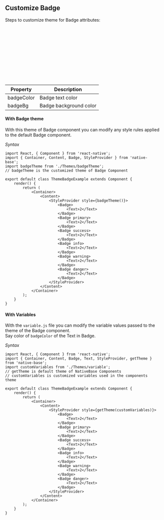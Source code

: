 ## Customize Badge

Steps to customize theme for Badge attributes:
<br />

<table>
  <thead>
    <tr style="border-style: hidden">
      <th style="border-style: hidden"><div style="background: url(../assets/iphone.png) no-repeat; padding: 63px 20px 100px 18px; width: 292px"><img src="{{('../assets/ios/guide/theme-badge.png')}}" alt="" /></div></th>
    </tr>
  </thead>
</table>


<table class = "table table-hover" style="width: 75%; ">
        <thead>
            <tr>
                <th>Property</th>
                <th>Description</th>
            </tr>
        </thead>
        <tbody>
            <tr>
                <td>badgeColor</td>
                <td>Badge text color</td>
            </tr>
            <tr>
                <td>badgeBg</td>
                <td>Badge background color</td>
            </tr>
        </tbody>
    </table>


#### With Badge theme

With this theme of Badge component you can modify any style rules applied to the default Badge component.

*Syntax*
<pre class="line-numbers"><code class="language-jsx">import React, { Component } from 'react-native';
import { Container, Content, Badge, StyleProvider } from 'native-base';
import badgeTheme from './Themes/badgeTheme';
​// badgeTheme is the customized theme of Badge Component

export default class ThemeBadgeExample extends Component {
    render() {
        return (
            &lt;Container>
                &lt;Content>
                    &lt;StyleProvider style={badgeTheme()}>
                        &lt;Badge>
                            &lt;Text>2&lt;/Text>
                        &lt;/Badge>
                        &lt;Badge primary>
                            &lt;Text>2&lt;/Text>
                        &lt;/Badge>
                        &lt;Badge success>
                            &lt;Text>2&lt;/Text>
                        &lt;/Badge>
                        &lt;Badge info>
                            &lt;Text>2&lt;/Text>
                        &lt;/Badge>
                        &lt;Badge warning>
                            &lt;Text>2&lt;/Text>
                        &lt;/Badge>
                        &lt;Badge danger>
                            &lt;Text>2&lt;/Text>
                        &lt;/Badge>
                    &lt;/StyleProvider>
                &lt;/Content>
            &lt;/Container>
        );
    }
}</code></pre>


#### With Variables

With the <code>variable.js</code> file you can modify the variable values passed to the theme of the Badge component.<br />
Say color of <code>badgeColor</code> of the Text in Badge.

*Syntax*
<pre class="line-numbers"><code class="language-jsx">import React, { Component } from 'react-native';
import { Container, Content, Badge, Text, StyleProvider, getTheme } from 'native-base';
import customVariables from './Themes/variable';
​// getTheme is default theme of NativeBase Components
// customVariables is customized variables used in the components theme

export default class ThemeBadgeExample extends Component {
    render() {
        return (
            &lt;Container>
                &lt;Content>
                    &lt;StyleProvider style={getTheme(customVariables)}>
                        &lt;Badge>
                            &lt;Text>2&lt;/Text>
                        &lt;/Badge>
                        &lt;Badge primary>
                            &lt;Text>2&lt;/Text>
                        &lt;/Badge>
                        &lt;Badge success>
                            &lt;Text>2&lt;/Text>
                        &lt;/Badge>
                        &lt;Badge info>
                            &lt;Text>2&lt;/Text>
                        &lt;/Badge>
                        &lt;Badge warning>
                            &lt;Text>2&lt;/Text>
                        &lt;/Badge>
                        &lt;Badge danger>
                            &lt;Text>2&lt;/Text>
                        &lt;/Badge>
                    &lt;/StyleProvider>
                &lt;/Content>
            &lt;/Container>
        );
    }
}</code></pre>
